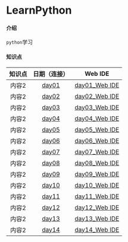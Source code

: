 # LearnPython

#### 介绍
`python`学习


#### 知识点


| 知识点 | 日期（连接） | Web IDE |   
| :---: | :---: | :---: | 
| 内容2 | [day01](https://gitee.com/liyan_gitee/LearnPython/blob/master/day01/课上笔记.txt) | [day01_Web IDE](https://gitee.com/-/ide/project/liyan_gitee/LearnPython/edit/master/-/day01/课上笔记.txt)  |
| 内容2 | [day02](https://gitee.com/liyan_gitee/LearnPython/blob/master/day02/01%20今日内容大纲) | [day02_Web IDE](https://gitee.com/-/ide/project/liyan_gitee/LearnPython/edit/master/-/day01/课上笔记.txt)  |
| 内容2 | [day03](https://gitee.com/liyan_gitee/LearnPython/blob/master/day03/01%20今日内容讲解) | [day03_Web IDE](https://gitee.com/-/ide/project/liyan_gitee/LearnPython/edit/master/-/day01/课上笔记.txt)  |
| 内容2 | [day04](https://gitee.com/liyan_gitee/LearnPython/blob/master/day04/01%20昨日内容回顾) | [day04_Web IDE](https://gitee.com/-/ide/project/liyan_gitee/LearnPython/edit/master/-/day01/课上笔记.txt)  |
| 内容2 | [day05](https://gitee.com/liyan_gitee/LearnPython/blob/master/day05/01%20今日内容大纲) | [day05_Web IDE](https://gitee.com/-/ide/project/liyan_gitee/LearnPython/edit/master/-/day01/课上笔记.txt)  |
| 内容2 | [day06](https://gitee.com/liyan_gitee/LearnPython/blob/master/day06/01%20今日内容大纲) | [day06_Web IDE](https://gitee.com/-/ide/project/liyan_gitee/LearnPython/edit/master/-/day01/课上笔记.txt)  |
| 内容2 | [day07](https://gitee.com/liyan_gitee/LearnPython/blob/master/day07/01%20今日内容大纲) | [day07_Web IDE](https://gitee.com/-/ide/project/liyan_gitee/LearnPython/edit/master/-/day01/课上笔记.txt)  |
| 内容2 | [day08](https://gitee.com/liyan_gitee/LearnPython/blob/master/day08/01%20昨日内容回顾) | [day08_Web IDE](https://gitee.com/-/ide/project/liyan_gitee/LearnPython/edit/master/-/day01/课上笔记.txt)  |
| 内容2 | [day09](https://gitee.com/liyan_gitee/LearnPython/blob/master/day09/01%20今日内容大纲) | [day09_Web IDE](https://gitee.com/-/ide/project/liyan_gitee/LearnPython/edit/master/-/day01/课上笔记.txt)  |
| 内容2 | [day10](https://gitee.com/liyan_gitee/LearnPython/blob/master/day10/01%20今日内容大纲) | [day10_Web IDE](https://gitee.com/-/ide/project/liyan_gitee/LearnPython/edit/master/-/day01/课上笔记.txt)  |
| 内容2 | [day11](https://gitee.com/liyan_gitee/LearnPython/blob/master/day11/01%20今日内容大纲) | [day11_Web IDE](https://gitee.com/-/ide/project/liyan_gitee/LearnPython/edit/master/-/day01/课上笔记.txt)  |
| 内容2 | [day12](https://gitee.com/liyan_gitee/LearnPython/blob/master/day12/01%20今日内容大纲) | [day12_Web IDE](https://gitee.com/-/ide/project/liyan_gitee/LearnPython/edit/master/-/day01/课上笔记.txt)  |
| 内容2 | [day13](https://gitee.com/liyan_gitee/LearnPython/blob/master/day13/01%20今日内容大纲) | [day13_Web IDE](https://gitee.com/-/ide/project/liyan_gitee/LearnPython/edit/master/-/day01/课上笔记.txt)  |
| 内容2 | [day14](https://gitee.com/liyan_gitee/LearnPython/blob/master/day14/01%20今日内容大纲) | [day14_Web IDE](https://gitee.com/-/ide/project/liyan_gitee/LearnPython/edit/master/-/day01/课上笔记.txt)  |
